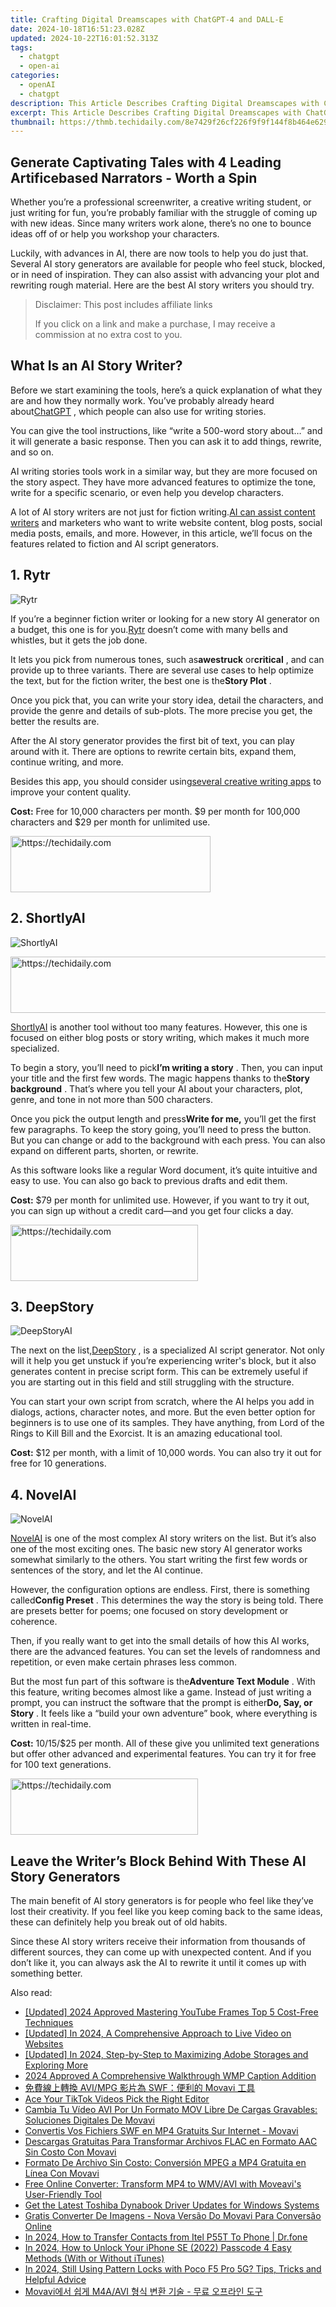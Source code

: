 ```yaml
---
title: Crafting Digital Dreamscapes with ChatGPT-4 and DALL-E
date: 2024-10-18T16:51:23.028Z
updated: 2024-10-22T16:01:52.313Z
tags:
  - chatgpt
  - open-ai
categories:
  - openAI
  - chatgpt
description: This Article Describes Crafting Digital Dreamscapes with ChatGPT-4 and DALL-E
excerpt: This Article Describes Crafting Digital Dreamscapes with ChatGPT-4 and DALL-E
thumbnail: https://thmb.techidaily.com/8e7429f26cf226f9f9f144f8b464e629b87419e8b1e2596cca527bf6aeb943f1.jpg
---
```


## Generate Captivating Tales with 4 Leading Artificebased Narrators - Worth a Spin

 Whether you’re a professional screenwriter, a creative writing student, or just writing for fun, you’re probably familiar with the struggle of coming up with new ideas. Since many writers work alone, there’s no one to bounce ideas off of or help you workshop your characters.

 Luckily, with advances in AI, there are now tools to help you do just that. Several AI story generators are available for people who feel stuck, blocked, or in need of inspiration. They can also assist with advancing your plot and rewriting rough material. Here are the best AI story writers you should try.

>  Disclaimer: This post includes affiliate links
>
>  If you click on a link and make a purchase, I may receive a commission at no extra cost to you.
>

## What Is an AI Story Writer?

 Before we start examining the tools, here’s a quick explanation of what they are and how they normally work. You’ve probably already heard about[ChatGPT](https://www.makeuseof.com/how-to-use-chatgpt-by-openai/) , which people can also use for writing stories.

 You can give the tool instructions, like “write a 500-word story about…” and it will generate a basic response. Then you can ask it to add things, rewrite, and so on.

 AI writing stories tools work in a similar way, but they are more focused on the story aspect. They have more advanced features to optimize the tone, write for a specific scenario, or even help you develop characters.

 A lot of AI story writers are not just for fiction writing.[AI can assist content writers](https://www.makeuseof.com/ways-to-use-ai-as-writer-editor/) and marketers who want to write website content, blog posts, social media posts, emails, and more. However, in this article, we’ll focus on the features related to fiction and AI script generators.

## 1\. Rytr

![Rytr](https://static1.makeuseofimages.com/wordpress/wp-content/uploads/2023/03/rytr.jpg)

 If you’re a beginner fiction writer or looking for a new story AI generator on a budget, this one is for you.[Rytr](https://rytr.me/) doesn’t come with many bells and whistles, but it gets the job done.

 It lets you pick from numerous tones, such as**awestruck** or**critical** , and can provide up to three variants. There are several use cases to help optimize the text, but for the fiction writer, the best one is the**Story Plot** .

 Once you pick that, you can write your story idea, detail the characters, and provide the genre and details of sub-plots. The more precise you get, the better the results are.

 After the AI story generator provides the first bit of text, you can play around with it. There are options to rewrite certain bits, expand them, continue writing, and more.

 Besides this app, you should consider using[several creative writing apps](https://www.makeuseof.com/reasons-to-use-creative-writing-apps/) to improve your content quality.

**Cost:** Free for 10,000 characters per month. $9 per month for 100,000 characters and $29 per month for unlimited use.

<!-- affiliate ads begin -->
<a href="https://wigfever.sjv.io/c/5597632/2014853/22899" target="_top" id="2014853">
  <img src="//a.impactradius-go.com/display-ad/22899-2014853" border="0" alt="https://techidaily.com" width="320" height="90"/>
</a>
<img height="0" width="0" src="https://wigfever.sjv.io/i/5597632/2014853/22899" style="position:absolute;visibility:hidden;" border="0" />
<!-- affiliate ads end -->

## 2\. ShortlyAI

![ShortlyAI](https://static1.makeuseofimages.com/wordpress/wp-content/uploads/2023/03/shortlyai.jpg)

<!-- affiliate ads begin -->
<a href="https://appsumo.8odi.net/c/5597632/2130875/7443" target="_top" id="2130875">
  <img src="//a.impactradius-go.com/display-ad/7443-2130875" border="0" alt="https://techidaily.com" width="728" height="90"/>
</a>
<img height="0" width="0" src="https://appsumo.8odi.net/i/5597632/2130875/7443" style="position:absolute;visibility:hidden;" border="0" />
<!-- affiliate ads end -->

[ShortlyAI](https://www.shortlyai.com/) is another tool without too many features. However, this one is focused on either blog posts or story writing, which makes it much more specialized.

 To begin a story, you’ll need to pick**I’m writing a story** . Then, you can input your title and the first few words. The magic happens thanks to the**Story background** . That’s where you tell your AI about your characters, plot, genre, and tone in not more than 500 characters.

 Once you pick the output length and press**Write for me,** you’ll get the first few paragraphs. To keep the story going, you’ll need to press the button. But you can change or add to the background with each press. You can also expand on different parts, shorten, or rewrite.

 As this software looks like a regular Word document, it’s quite intuitive and easy to use. You can also go back to previous drafts and edit them.

**Cost:** $79 per month for unlimited use. However, if you want to try it out, you can sign up without a credit card—and you get four clicks a day.

<!-- affiliate ads begin -->
<a href="https://sentrypc.7eer.net/c/5597632/398449/3022" target="_top" id="398449">
  <img src="//a.impactradius-go.com/display-ad/3022-398449" border="0" alt="https://techidaily.com" width="300" height="90"/>
</a>
<img height="0" width="0" src="https://sentrypc.7eer.net/i/5597632/398449/3022" style="position:absolute;visibility:hidden;" border="0" />
<!-- affiliate ads end -->

## 3\. DeepStory

![DeepStoryAI](https://static1.makeuseofimages.com/wordpress/wp-content/uploads/2023/03/deepstoryai.jpg)

 The next on the list,[DeepStory](https://deepstory.ai/) , is a specialized AI script generator. Not only will it help you get unstuck if you’re experiencing writer's block, but it also generates content in precise script form. This can be extremely useful if you are starting out in this field and still struggling with the structure.

 You can start your own script from scratch, where the AI helps you add in dialogs, actions, character notes, and more. But the even better option for beginners is to use one of its samples. They have anything, from Lord of the Rings to Kill Bill and the Exorcist. It is an amazing educational tool.

**Cost:** $12 per month, with a limit of 10,000 words. You can also try it out for free for 10 generations.

## 4\. NovelAI

![NovelAI](https://static1.makeuseofimages.com/wordpress/wp-content/uploads/2023/03/novelai.jpg)

[NovelAI](https://novelai.net/) is one of the most complex AI story writers on the list. But it’s also one of the most exciting ones. The basic new story AI generator works somewhat similarly to the others. You start writing the first few words or sentences of the story, and let the AI continue.

 However, the configuration options are endless. First, there is something called**Config Preset** . This determines the way the story is being told. There are presets better for poems; one focused on story development or coherence.

 Then, if you really want to get into the small details of how this AI works, there are the advanced features. You can set the levels of randomness and repetition, or even make certain phrases less common.

 But the most fun part of this software is the**Adventure Text Module** . With this feature, writing becomes almost like a game. Instead of just writing a prompt, you can instruct the software that the prompt is either**Do, Say, or Story** . It feels like a “build your own adventure” book, where everything is written in real-time.

**Cost:** $10/$15/$25 per month. All of these give you unlimited text generations but offer other advanced and experimental features. You can try it for free for 100 text generations.

<!-- affiliate ads begin -->
<a href="https://aligracehair.sjv.io/c/5597632/2135400/19272" target="_top" id="2135400">
  <img src="//a.impactradius-go.com/display-ad/19272-2135400" border="0" alt="https://techidaily.com" width="300" height="90"/>
</a>
<img height="0" width="0" src="https://aligracehair.sjv.io/i/5597632/2135400/19272" style="position:absolute;visibility:hidden;" border="0" />
<!-- affiliate ads end -->

## Leave the Writer’s Block Behind With These AI Story Generators

 The main benefit of AI story generators is for people who feel like they’ve lost their creativity. If you feel like you keep coming back to the same ideas, these can definitely help you break out of old habits.

 Since these AI story writers receive their information from thousands of different sources, they can come up with unexpected content. And if you don’t like it, you can always ask the AI to rewrite it until it comes up with something better.

<ins class="adsbygoogle"
     style="display:block"
     data-ad-format="autorelaxed"
     data-ad-client="ca-pub-7571918770474297"
     data-ad-slot="1223367746"></ins>

<ins class="adsbygoogle"
     style="display:block"
     data-ad-client="ca-pub-7571918770474297"
     data-ad-slot="8358498916"
     data-ad-format="auto"
     data-full-width-responsive="true"></ins>

<span class="atpl-alsoreadstyle">Also read:</span>
<div><ul>
<li><a href="https://youtube-docs.techidaily.com/ed-2024-approved-mastering-youtube-frames-top-5-cost-free-techniques/"><u>[Updated] 2024 Approved Mastering YouTube Frames Top 5 Cost-Free Techniques</u></a></li>
<li><a href="https://facebook-video-recording.techidaily.com/updated-in-2024-a-comprehensive-approach-to-live-video-on-websites/"><u>[Updated] In 2024, A Comprehensive Approach to Live Video on Websites</u></a></li>
<li><a href="https://article-files.techidaily.com/updated-in-2024-step-by-step-to-maximizing-adobe-storages-and-exploring-more/"><u>[Updated] In 2024, Step-by-Step to Maximizing Adobe Storages and Exploring More</u></a></li>
<li><a href="https://article-posts.techidaily.com/2024-approved-a-comprehensive-walkthrough-wmp-caption-addition/"><u>2024 Approved A Comprehensive Walkthrough WMP Caption Addition</u></a></li>
<li><a href="https://tech-revival.techidaily.com/avimpg-swf-movavi/"><u>免費線上轉換 AVI/MPG 影片為 SWF：便利的 Movavi 工具</u></a></li>
<li><a href="https://tiktok-video-recordings.techidaily.com/ace-your-tiktok-videos-pick-the-right-editor/"><u>Ace Your TikTok Videos Pick the Right Editor</u></a></li>
<li><a href="https://tech-revival.techidaily.com/cambia-tu-video-avi-por-un-formato-mov-libre-de-cargas-gravables-soluciones-digitales-de-movavi/"><u>Cambia Tu Vídeo AVI Por Un Formato MOV Libre De Cargas Gravables: Soluciones Digitales De Movavi</u></a></li>
<li><a href="https://tech-revival.techidaily.com/convertis-vos-fichiers-swf-en-mp4-gratuits-sur-internet-movavi/"><u>Convertis Vos Fichiers SWF en MP4 Gratuits Sur Internet - Movavi</u></a></li>
<li><a href="https://tech-revival.techidaily.com/descargas-gratuitas-para-transformar-archivos-flac-en-formato-aac-sin-costo-con-movavi/"><u>Descargas Gratuitas Para Transformar Archivos FLAC en Formato AAC Sin Costo Con Movavi</u></a></li>
<li><a href="https://tech-revival.techidaily.com/formato-de-archivo-sin-costo-conversion-mpeg-a-mp4-gratuita-en-linea-con-movavi/"><u>Formato De Archivo Sin Costo: Conversión MPEG a MP4 Gratuita en Línea Con Movavi</u></a></li>
<li><a href="https://tech-revival.techidaily.com/free-online-converter-transform-mp4-to-wmvavi-with-moveavis-user-friendly-tool/"><u>Free Online Converter: Transform MP4 to WMV/AVI with Moveavi's User-Friendly Tool</u></a></li>
<li><a href="https://hardware-help.techidaily.com/get-the-latest-toshiba-dynabook-driver-updates-for-windows-systems/"><u>Get the Latest Toshiba Dynabook Driver Updates for Windows Systems</u></a></li>
<li><a href="https://tech-revival.techidaily.com/gratis-converter-de-imagens-nova-versao-do-movavi-para-conversao-online/"><u>Gratis Converter De Imagens - Nova Versão Do Movavi Para Conversão Online</u></a></li>
<li><a href="https://android-transfer.techidaily.com/in-2024-how-to-transfer-contacts-from-itel-p55t-to-phone-drfone-by-drfone-transfer-from-android-transfer-from-android/"><u>In 2024, How to Transfer Contacts from Itel P55T To Phone | Dr.fone</u></a></li>
<li><a href="https://ios-unlock.techidaily.com/in-2024-how-to-unlock-your-iphone-se-2022-passcode-4-easy-methods-with-or-without-itunes-by-drfone-ios/"><u>In 2024, How to Unlock Your iPhone SE (2022) Passcode 4 Easy Methods (With or Without iTunes)</u></a></li>
<li><a href="https://easy-unlock-android.techidaily.com/in-2024-still-using-pattern-locks-with-poco-f5-pro-5g-tips-tricks-and-helpful-advice-by-drfone-android/"><u>In 2024, Still Using Pattern Locks with Poco F5 Pro 5G? Tips, Tricks and Helpful Advice</u></a></li>
<li><a href="https://tech-revival.techidaily.com/movavi-m4aavi/"><u>Movavi에서 쉽게 M4A/AVI 형식 변환 기술 - 무료 오프라인 도구</u></a></li>
</ul></div>

